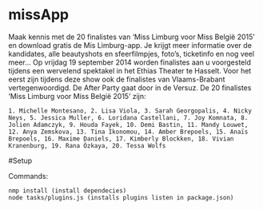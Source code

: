 # missApp

Maak kennis met de 20 finalistes van ‘Miss Limburg voor Miss België 2015’ en download gratis de Mis Limburg-app.  Je krijgt meer informatie over de kandidates, alle beautyshots en sfeerfilmpjes, foto’s, ticketinfo en nog veel meer...
Op vrijdag 19 september 2014 worden finalistes aan u voorgesteld tijdens een wervelend spektakel in het Ethias Theater te Hasselt. Voor het eerst zijn tijdens deze show ook de finalistes van Vlaams-Brabant vertegenwoordigd. De After Party gaat door in de Versuz.
De 20 finalistes ‘Miss Limburg voor Miss België 2015’ zijn:

  	1. Michelle Montesano, 2. Lisa Viola, 3. Sarah Georgopalis, 4. Nicky Neys, 5. Jessica Muller, 6. Loridana Castellani, 7. Joy Komnata, 8. Jolien Adamczyk, 9. Houda Fayek, 10. Demi Bastin, 11. Mandy Louwet, 12. Anya Zemskova, 13. Tina Ikonomou, 14. Amber Brepoels, 15. Anaïs Brepoels, 16. Maxime Daniels, 17. Kimberly Blockken, 18. Vivian Kranenburg, 19. Rana Özkaya, 20. Tessa Wolfs

#Setup

Commands:

	nmp install (install dependecies)
	node tasks/plugins.js (installs plugins listen in package.json)
